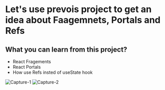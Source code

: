 # Let's use prevois project to get an idea about Faagemnets, Portals and Refs

## What you can learn from this project?
- React Fragements
- React Portals
- How use Refs insted of useState hook

![Capture-1](https://user-images.githubusercontent.com/27633002/221371191-ff31f324-ff9e-4297-98cd-5f44c2522685.JPG)
![Capture-2](https://user-images.githubusercontent.com/27633002/221371192-81fb4c33-eaf8-4513-a952-41e1c98d0ac8.JPG)
